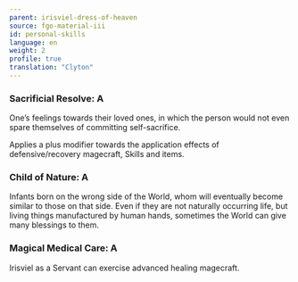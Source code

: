 ```yaml
---
parent: irisviel-dress-of-heaven
source: fgo-material-iii
id: personal-skills
language: en
weight: 2
profile: true
translation: "Clyton"
---
```


### Sacrificial Resolve: A

One’s feelings towards their loved ones, in which the person would not even spare themselves of committing self-sacrifice.

Applies a plus modifier towards the application effects of defensive/recovery magecraft, Skills and items.

### Child of Nature: A

Infants born on the wrong side of the World, whom will eventually become similar to those on that side. Even if they are not naturally occurring life, but living things manufactured by human hands, sometimes the World can give many blessings to them.

### Magical Medical Care: A

Irisviel as a Servant can exercise advanced healing magecraft.
